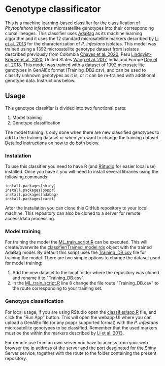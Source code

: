 # Genotype classificator

This is a machine learning-based classifier for the classification of <i>Phytophthora infestans</i> microsatellite genotypes into their corresponding clonal lineages. This classifier uses [AdaBag](https://doi.org/10.18637/JSS.V054.I02) as its machine learning algorithm and it uses the 12 standard microsatellite markers described by [Li et al. 2013](https://doi.org/10.1016/j.mimet.2012.11.021) for the characterization of <i>P. infestans</i> isolates. This model was trained using a 1392 microsatellite genotype dataset from isolates described previously from Colombia [Chaves et al. 2020](https://doi.org/10.1094/PHYTO-05-19-0175-R), Peru [Lindqvist-Kreuze et al. 2020](https://doi.org/10.1111/ppa.13125), United States [Wang et al. 2017](https://doi.org/10.1111/mec.14000), India and Europe [Dey et al. 2018](https://doi.org/10.1038/s41598-018-22192-1). 
This model was trained with a dataset of 1392 microsatellite genotypes in GenAlEx format (Training_DB2.csv), and can be used to classify unknown genotypes as it is, or it can be re-trained with additional genotype data. Instructions below. 

## Usage

This genotype classifier is divided into two functional parts:
1) Model training
2) Genotype classification

The model training is only done when there are new classified genotypes to add to the training dataset or when you want to change the training dataset. Detailed instructions on how to do both below.

### Instalation

To use this classifier you need to have R (and [RStudio](https://posit.co/download/rstudio-desktop/) for easier local use) installed. Once you have it you will need to install several libraries using the following commands:
```
install.packages(shiny)
install.packages(poppr)
install.packages(adabag)
install.packages(caret)
```

After the installation you can clone this GitHub repository to your local machine. This repository can also be cloned to a server for remote access/data processing. 

### Model training

For training the model the [ML_train_script.R](ML_train_script.R) can be executed. This will create/overwrite the [classifier/Trained_model.rds](classifier/Trained_model.rds) object with the trained AdaBag model. By default this script uses the [Training_DB.csv](Training_DB.csv) file for training the model. There are two simple options to change the dataset used for model training:
1) Add the new dataset to the local folder where the repository was cloned and rename it to "Training_DB.csv".
2) in the [ML_train_script.R](ML_train_script.R) line 8 change the file route "Training_DB.csv" to the route corresponding to your training set.

### Genotype classification

For local usage, if you are using RStudio open the [classifier/app.R](classifier/app.R) file, and click the "Run App" button. This will open the webapp UI where you can upload a GenAlEx file (or any poppr supported format) with the <i>P. infestans</i> microsatellite genotypes to be classified. Remember that the used markers must be the within the markers described by [Li et al. 2013](https://doi.org/10.1016/j.mimet.2012.11.021). 

For remote use from an own server you have to access from your web browser the ip address of the server and the port desginated for the Shiny Server service, together with the route to the folder containing the present repository. 
